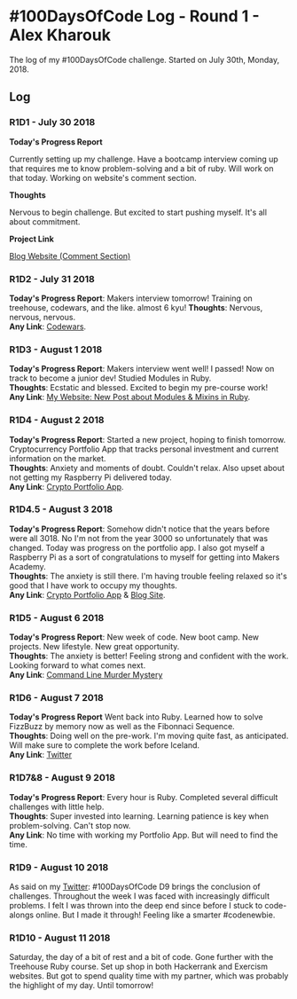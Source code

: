 # #100DaysOfCode Log - Round 1 - Alex Kharouk

The log of my #100DaysOfCode challenge. Started on July 30th, Monday, 2018.

## Log

### R1D1 - July 30 2018

**Today's Progress Report**

Currently setting up my challenge. Have a bootcamp interview coming up that requires me to know problem-solving and a bit of ruby. Will work on that today. Working on website's comment section.

**Thoughts**

Nervous to begin challenge. But excited to start pushing myself. It's all about commitment.

**Project Link**

[Blog Website (Comment Section)](https://kharouk.github.io)

### R1D2 - July 31 2018
**Today's Progress Report**: Makers interview tomorrow! Training on treehouse, codewars, and the like. almost 6 kyu!
**Thoughts**: Nervous, nervous, nervous. <br>
**Any Link**: [Codewars](https://www.codewars.com/users/codelist).

### R1D3 - August 1 2018
**Today's Progress Report**: Makers interview went well! I passed! Now on track to become a junior dev! Studied Modules in Ruby.<br>
**Thoughts**: Ecstatic and blessed. Excited to begin my pre-course work! <br>
**Any Link**: [My Website: New Post about Modules & Mixins in Ruby](https://kharouk.github.io).

### R1D4 - August 2 2018
**Today's Progress Report**: Started a new project, hoping to finish tomorrow. Cryptocurrency Portfolio App that tracks personal investment and current information on the market. <br>
**Thoughts**: Anxiety and moments of doubt. Couldn't relax. Also upset about not getting my Raspberry Pi delivered today. <br>
**Any Link**: [Crypto Portfolio App](https://github.com/Kharouk/crypto-rails).

### R1D4.5 - August 3 2018
**Today's Progress Report**: Somehow didn't notice that the years before were all 3018. No I'm not from the year 3000 so unfortunately that was changed. Today was progress on the portfolio app. I also got myself a Raspberry Pi as a sort of congratulations to myself for getting into Makers Academy. <br />
**Thoughts**: The anxiety is still there. I'm having trouble feeling relaxed so it's good that I have work to occupy my thoughts. <br />
**Any Link**: [Crypto Portfolio App](https://github.com/Kharouk/crypto-rails) & [Blog Site](https://kharouk.github.io).

### R1D5 - August 6 2018
**Today's Progress Report**: New week of code. New boot camp. New projects. New lifestyle. New great opportunity.<br />
**Thoughts**: The anxiety is better! Feeling strong and confident with the work. Looking forward to what comes next. <br />
**Any Link**: [Command Line Murder Mystery](https://github.com/Kharouk/clmystery)

### R1D6 - August 7 2018
**Today's Progress Report** Went back into Ruby. Learned how to solve FizzBuzz by memory now as well as the Fibonnaci Sequence. <br />
**Thoughts**: Doing well on the pre-work. I'm moving quite fast, as anticipated. Will make sure to complete the work before Iceland. <br />
**Any Link**: [Twitter](https://twitter.com/AlexKharouk/status/1026879070645219330) 

### R1D7&8 - August 9 2018
**Today's Progress Report**: Every hour is Ruby. Completed several difficult challenges with little help. <br />
**Thoughts**: Super invested into learning. Learning patience is key when problem-solving. Can't stop now. <br />
**Any Link**: No time with working my Portfolio App. But will need to find the time. 

### R1D9 - August 10 2018
As said on my [Twitter](https://twitter.com/AlexKharouk/): #100DaysOfCode D9 brings the conclusion of challenges. Throughout the week I was faced with increasingly difficult problems. I felt I was thrown into the deep end since before I stuck to code-alongs online. But I made it through! Feeling like a smarter #codenewbie.

### R1D10 - August 11 2018
Saturday, the day of a bit of rest and a bit of code. Gone further with the Treehouse Ruby course. Set up shop in both Hackerrank and Exercism websites. But got to spend quality time with my partner, which was probably the highlight of my day. Until tomorrow!
